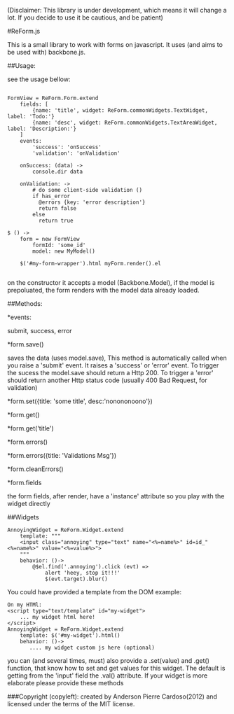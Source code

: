 (Disclaimer: This library is under development, which means it will change a lot.
If you decide to use it be cautious, and be patient)

#ReForm.js

This is a small library to work with forms on javascript.
It uses (and aims to be used with) backbone.js.

##Usage:

see the usage bellow:
```

FormView = ReForm.Form.extend
    fields: [
        {name: 'title', widget: ReForm.commonWidgets.TextWidget, label: 'Todo:'}
        {name: 'desc', widget: ReForm.commonWidgets.TextAreaWidget, label: 'Description:'}
    ]
    events:
        'success': 'onSuccess'
        'validation': 'onValidation'

    onSuccess: (data) ->
        console.dir data

    onValidation: ->
        # do some client-side validation ()
        if has_error
          @errors {key: 'error description'}
          return false
        else
          return true

$ () ->
    form = new FormView
        formId: 'some_id'
        model: new MyModel()

    $('#my-form-wrapper').html myForm.render().el


```

on the constructor it accepts a model (Backbone.Model), if the model is prepoluated, the form renders with the model data already loaded.

##Methods:

*events:

submit, success, error

*form.save()

saves the data (uses model.save), This method is automatically called when you raise a 'submit' event. It raises a 'success' or 'error' event.
To trigger the sucess the model.save should return a Http 200. To trigger a 'error' should return another Http status code (usually 400 Bad Request, for validation)


*form.set({title: 'some title', desc:'nonononoono'})

*form.get()

*form.get('title')

*form.errors()

*form.errors({title: 'Validations Msg'})

*form.cleanErrors()

*form.fields

the form fields, after render, have a 'instance' attribute so you play with the widget directly

##Widgets

```
AnnoyingWidget = ReForm.Widget.extend
    template: """
    <input class="annoying" type="text" name="<%=name%>" id=id_"<%=name%>" value="<%=value%>">
    """
    behavior: ()->
        @$el.find('.annoying').click (evt) =>
            alert 'heey, stop it!!!'
            $(evt.target).blur()

```
You could have provided a template from the DOM
example:
```
On my HTMl:
<script type="text/template" id="my-widget">
    ... my widget html here!
</script>
AnnoyingWidget = ReForm.Widget.extend
    template: $('#my-widget').html()
    behavior: ()->
       .... my widget custom js here (optional)
```
you can (and several times, must) also provide a .set(value) and .get() function, that know how to set and get values for this widget.
The default is getting from the 'input' field the .val() attribute.
If your widget is more elaborate please provide these methods


###Copyright (copyleft):
created by Anderson Pierre Cardoso(2012) and licensed under the terms of the MIT license.


